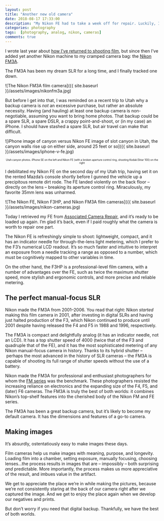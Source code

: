 ```yaml
---
layout: post
title: "Another new old camera"
date: 2018-08-17 17:33:00
description: "My Nikon FE had to take a week off for repair. Luckily, I recently bought yet another film camera."
categories: photography
tags:  [photography, analog, nikon, cameras]
comments: true
---
```


I wrote last year about [how I’ve returned to shooting film](/slowing-down-with-analog/), but since then I’ve added yet another Nikon machine to my cramped camera bag: the [Nikon FM3A](https://imaging.nikon.com/history/chronicle/history-fm3a/).

The FM3A has been my dream SLR for a long time, and I finally tracked one down.

![The Nikon FM3A film camera]({{ site.baseurl }}/assets/images/nikonfm3a.jpg)

But before I get into that, I was reminded on a recent trip to Utah why a backup camera is _not_ an excessive purchase, but rather an absolute necessity. Having (and hauling) at least one backup camera is non-negotiable, assuming you want to bring home photos. That backup could be a spare SLR, a spare DSLR, a crappy point-and-shoot, or (in my case) an iPhone. I should have stashed a spare SLR, but air travel can make that difficult.

![iPhone image of canyon versus Nikon FE image of slot canyon in Utah, the canyon walls rise up on either side, around 25 feet or so]({{ site.baseurl }}/assets/images/iphone-v-fe.jpg)

<p style="font-size: .6em; text-align: center;">Utah canyon photos. iPhone SE on the left and Nikon FE (with a broken aperture control ring, shooting Kodak Ektar 100) on the right</p>

I debilitated my Nikon FE on the second day of my Utah trip, having set it on the rented Mazda’s console shortly before I gunned the vehicle up a precipitous remote dirt rode. The FE landed violently on the back floor – directly on the lens – breaking its aperture control ring. Miraculously, my favorite 35mm lens was unharmed.

![The Nikon FE, Nikon F3HP, and Nikon FM3A film cameras]({{ site.baseurl }}/assets/images/nikon-cameras.jpg)

Today I retrieved my FE from [Associated Camera Repair](https://associatedcamera.webs.com/), and it’s ready to be loaded up again. I’m glad it’s back, even if I paid roughly what the camera is worth to repair one part. 

The Nikon FE is refreshingly simple to shoot: lightweight, compact, and it has an indicator needle for through-the-lens light metering, which I prefer to the F3’s numerical LCD readout. It’s so much faster and intuitive to interpret an exposure from a needle tracking a range as opposed to a number, which must be cognitively mapped to other variables in time. 

On the other hand, the F3HP is a professional-level film camera, with a number of advantages over the FE, such as twice the maximum shutter speed, more stylish and ergonomic controls, and more precise and reliable metering.

## The perfect manual-focus SLR
Nikon made the FM3A from 2001–2006. You read that right: Nikon _started_ making this film camera in 2001, after investing in digital SLRs and having just halted production of the F3, which Nikon continued to produce until 2001 despite having released the F4 and F5 in 1988 and 1996, respectively.

The FM3A is compact and delightfully analog (it has an indicator needle, not an LCD). It has a top shutter speed of 4000 (twice that of the F3 and quadruple that of the FE), and it has the most sophisticated metering of any Nikon manual-focus camera in history. Thanks to its hybrid shutter – perhaps the most advanced in the history of SLR cameras – the FM3A is capable of shooting its full range of shutter speeds without the use of a battery.

Nikon made the FM3A for professional and enthusiast photographers for whom the [FM series](https://kenrockwell.com/nikon/fefm.htm) was the benchmark. These photographers resisted the increasing reliance on electronics and the expanding size of the F4, F5, and (later) F6 cameras. The FM3A is truly the best of both worlds: it combines Nikon’s top-shelf features into the cherished body of the Nikon FM and FE series.

The FM3A has been a great backup camera, but it’s likely to become my default camera. It has the dimensions and features of a go-to camera.

## Making images
It’s absurdly, ostentatiously easy to make images these days. 

Film cameras help us make images with meaning, purpose, and longevity. Loading film into a chamber, setting exposure, manually focusing, choosing lenses...the process results in images that are – impossibly – both surprising _and_ predictable. More importantly, the process makes us more appreciative of the result, and imbues value in the artifact. 

We get to appreciate the place we’re in while making the pictures, because we’re not consistently staring at the back of our camera right after we captured the image. And we get to enjoy the place again when we develop our negatives and prints.

But don’t worry if you need that digital backup. Thankfully, we have the best of both worlds.